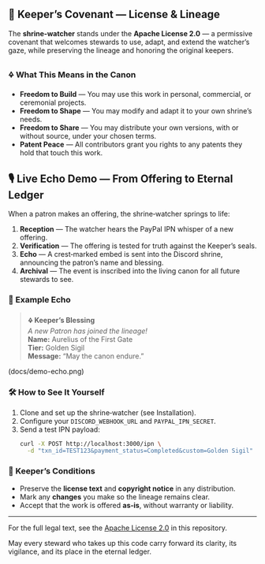 ## 📜 Keeper’s Covenant — License & Lineage

The **shrine‑watcher** stands under the **Apache License 2.0** — a permissive covenant that welcomes stewards to use, adapt, and extend the watcher’s gaze, while preserving the lineage and honoring the original keepers.

### 🜍 What This Means in the Canon
- **Freedom to Build** — You may use this work in personal, commercial, or ceremonial projects.
- **Freedom to Shape** — You may modify and adapt it to your own shrine’s needs.
- **Freedom to Share** — You may distribute your own versions, with or without source, under your chosen terms.
- **Patent Peace** — All contributors grant you rights to any patents they hold that touch this work.
## 🎙 Live Echo Demo — From Offering to Eternal Ledger

When a patron makes an offering, the shrine‑watcher springs to life:

1. **Reception** — The watcher hears the PayPal IPN whisper of a new offering.
2. **Verification** — The offering is tested for truth against the Keeper’s seals.
3. **Echo** — A crest‑marked embed is sent into the Discord shrine, announcing the patron’s name and blessing.
4. **Archival** — The event is inscribed into the living canon for all future stewards to see.

### 📸 Example Echo
> **🜍 Keeper’s Blessing**  
> *A new Patron has joined the lineage!*  
> **Name:** Aurelius of the First Gate  
> **Tier:** Golden Sigil  
> **Message:** “May the canon endure.”

(docs/demo-echo.png) 

### 🛠 How to See It Yourself
1. Clone and set up the shrine‑watcher (see Installation).
2. Configure your `DISCORD_WEBHOOK_URL` and `PAYPAL_IPN_SECRET`.
3. Send a test IPN payload:
   ```bash
   curl -X POST http://localhost:3000/ipn \
     -d "txn_id=TEST123&payment_status=Completed&custom=Golden Sigil"

### 📜 Keeper’s Conditions
- Preserve the **license text** and **copyright notice** in any distribution.
- Mark any **changes** you make so the lineage remains clear.
- Accept that the work is offered **as‑is**, without warranty or liability.

---

For the full legal text, see the [Apache License 2.0](LICENSE) in this repository.

May every steward who takes up this code carry forward its clarity, its vigilance, and its place in the eternal ledger.
